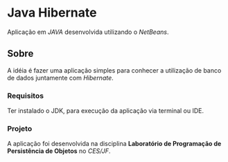 # Java Hibernate

Aplicação em *JAVA* desenvolvida utilizando o *NetBeans*.

## Sobre

A idéia é fazer uma aplicação simples para conhecer a utilização de banco de dados juntamente com *Hibernate*.

### Requisitos

Ter instalado o JDK, para execução da aplicação via terminal ou IDE.

### Projeto

A aplicação foi desenvolvida na disciplina **Laboratório de Programação de Persistência de Objetos** no *CES/JF*.